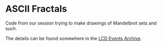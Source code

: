 ASCII Fractals
==============

Code from our session trying to make drawings of Mandelbrot sets and such.

The details can be found somewhere in the [LCD Events Archive](http://leedscodedojo.github.io/archive.html).
